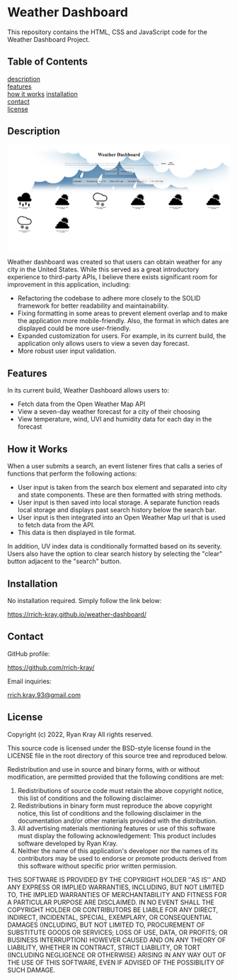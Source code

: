 # Weather Dashboard

This repository contains the HTML, CSS and JavaScript code for the Weather Dashboard Project.

## Table of Contents

[description](#description)  
[features](#features)  
[how it works](#how-it-works)
[installation](#installation)  
[contact](#contact)  
[license](#license)

## Description

![Weather Dashboard Screenshot](./assets/images/screen1.png)

Weather dashboard was created so that users can obtain weather for any city in the United States. While this served as a great introductory experience to third-party APIs, I believe there exists significant room for improvement in this application, including:

- Refactoring the codebase to adhere more closely to the SOLID framework for better readability and maintainability.
- Fixing formatting in some areas to prevent element overlap and to make the application more mobile-friendly. Also, the format in which dates are displayed could be more user-friendly.
- Expanded customization for users. For example, in its current build, the application only allows users to view a seven day forecast.
- More robust user input validation.

## Features

In its current build, Weather Dashboard allows users to:

- Fetch data from the Open Weather Map API
- View a seven-day weather forecast for a city of their choosing
- View temperature, wind, UVI and humidity data for each day in the forecast

## How it Works

When a user submits a search, an event listener fires that calls a series of functions that perform the following actions:

- User input is taken from the search box element and separated into city and state components. These are then formatted with string methods.
- User input is then saved into local storage. A separate function reads local storage and displays past search history below the search bar.
- User input is then integrated into an Open Weather Map url that is used to fetch data from the API.
- This data is then displayed in tile format.

In addition, UV index data is conditionally formatted based on its severity. Users also have the option to clear search history by selecting the "clear" button adjacent to the "search" button.

## Installation

No installation required. Simply follow the link below:

https://rrich-kray.github.io/weather-dashboard/

## Contact

GitHub profile:

https://github.com/rrich-kray/

Email inquiries:

rrich.kray.93@gmail.com

## License

Copyright (c) 2022, Ryan Kray
All rights reserved.

This source code is licensed under the BSD-style license found in the LICENSE file in the root directory of this source tree and reproduced below.

Redistribution and use in source and binary forms, with or without modification, are permitted provided that the following conditions are met:

1. Redistributions of source code must retain the above copyright notice, this list of conditions and the following disclaimer.
2. Redistributions in binary form must reproduce the above copyright notice, this list of conditions and the following disclaimer in the documentation and/or other materials provided with the distribution.
3. All advertising materials mentioning features or use of this software must display the following acknowledgement: This product includes software developed by Ryan Kray.
4. Neither the name of this application's developer nor the names of its contributors may be used to endorse or promote products derived from this software without specific prior written permission.

THIS SOFTWARE IS PROVIDED BY THE COPYRIGHT HOLDER ''AS IS'' AND ANY EXPRESS OR IMPLIED WARRANTIES, INCLUDING, BUT NOT LIMITED TO, THE IMPLIED WARRANTIES OF MERCHANTABILITY AND FITNESS FOR A PARTICULAR PURPOSE ARE DISCLAIMED. IN NO EVENT SHALL THE COPYRIGHT HOLDER OR CONTRIBUTORS BE LIABLE FOR ANY DIRECT, INDIRECT, INCIDENTAL, SPECIAL, EXEMPLARY, OR CONSEQUENTIAL DAMAGES (INCLUDING, BUT NOT LIMITED TO, PROCUREMENT OF SUBSTITUTE GOODS OR SERVICES; LOSS OF USE, DATA, OR PROFITS; OR BUSINESS INTERRUPTION) HOWEVER CAUSED AND ON ANY THEORY OF LIABILITY, WHETHER IN CONTRACT, STRICT LIABILITY, OR TORT (INCLUDING NEGLIGENCE OR OTHERWISE) ARISING IN ANY WAY OUT OF THE USE OF THIS SOFTWARE, EVEN IF ADVISED OF THE POSSIBILITY OF SUCH DAMAGE.
